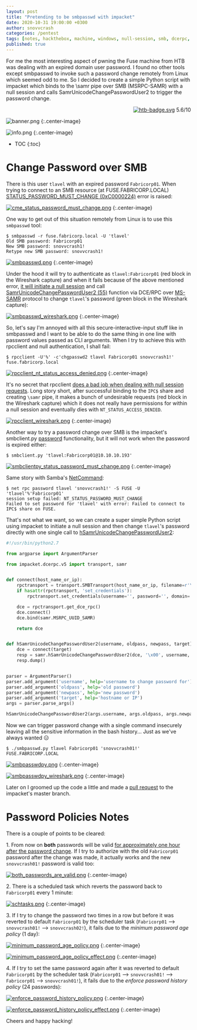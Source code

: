 ```yaml
---
layout: post
title: "Pretending to be smbpasswd with impacket"
date: 2020-10-31 19:00:00 +0300
author: snovvcrash
categories: /pentest
tags: [notes, hackthebox, machine, windows, null-session, smb, dcerpc, ms-samr, wireshark, smbpasswd, smbclient.py, rpcclient, chgpassworduser2, python, impacket, password-policies]
published: true
---
```


For me the most interesting aspect of pwning the Fuse machine from HTB was dealing with an expired domain user password. I found no other tools except smbpasswd to invoke such a password change remotely from Linux which seemed odd to me. So I decided to create a simple Python script with impacket which binds to the \samr pipe over SMB (MSRPC-SAMR) with a null session and calls SamrUnicodeChangePasswordUser2 to trigger the password change.

<!--cut-->

<p align="right">
	<a href="https://www.hackthebox.eu/home/machines/profile/256"><img src="https://img.shields.io/badge/%e2%98%90-Hack%20The%20Box-8ac53e?style=flat-square" alt="htb-badge.svg" /></a>
	<span class="score-medium">5.6/10</span>
</p>

![banner.png](/assets/images/htb/machines/fuse/banner.png)
{:.center-image}

![info.png](/assets/images/htb/machines/fuse/info.png)
{:.center-image}

* TOC
{:toc}

# Change Password over SMB

There is this user `tlavel` with an expired password `Fabricorp01`. When trying to connect to an SMB resource (at FUSE.FABRICORP.LOCAL) [STATUS_PASSWORD_MUST_CHANGE (0xC0000224)](https://docs.microsoft.com/en-us/openspecs/windows_protocols/ms-cifs/8f11e0f3-d545-46cc-97e6-f00569e3e1bc) error is raised:

[![cme_status_password_must_change.png](/assets/images/htb/machines/fuse/cme_status_password_must_change.png)](/assets/images/htb/machines/fuse/cme_status_password_must_change.png)
{:.center-image}

One way to get out of this situation remotely from Linux is to use this `smbpasswd` tool:

```
$ smbpasswd -r fuse.fabricorp.local -U 'tlavel'
Old SMB password: Fabricorp01
New SMB password: snovvcrash1!
Retype new SMB password: snovvcrash1!
```

[![smbpasswd.png](/assets/images/htb/machines/fuse/smbpasswd.png)](/assets/images/htb/machines/fuse/smbpasswd.png)
{:.center-image}

Under the hood it will try to authenticate as `tlavel:Fabricorp01` (red block in the Wireshark capture) and when it fails because of the above mentioned error, [it will initiate a null session](https://github.com/samba-team/samba/blob/08867de2efde05e4730b41a335d13f775e44e397/source3/libsmb/passchange.c#L113-L117) and call [SamrUnicodeChangePasswordUser2 (55)](https://docs.microsoft.com/en-us/openspecs/windows_protocols/ms-samr/acb3204a-da8b-478e-9139-1ea589edb880) function via DCE/RPC over [MS-SAMR](https://docs.microsoft.com/en-us/openspecs/windows_protocols/ms-samr/4df07fab-1bbc-452f-8e92-7853a3c7e380) protocol to change `tlavel`'s password (green block in the Wireshark capture):

[![smbpasswd_wireshark.png](/assets/images/htb/machines/fuse/smbpasswd_wireshark.png)](/assets/images/htb/machines/fuse/smbpasswd_wireshark.png)
{:.center-image}

So, let's say I'm annoyed with all this secure-interactive-input stuff like in smbpasswd and I want to be able to do the same thing in one line with password values passed as CLI arguments. When I try to achieve this with rpcclient and null authentication, I shall fail:

```
$ rpcclient -U'%' -c'chgpasswd2 tlavel Fabricorp01 snovvcrash1!' fuse.fabricorp.local
```

[![rpcclient_nt_status_access_denied.png](/assets/images/htb/machines/fuse/rpcclient_nt_status_access_denied.png)](/assets/images/htb/machines/fuse/rpcclient_nt_status_access_denied.png)
{:.center-image}

It's no secret that rpcclient [does a bad job when dealing with null session requests](https://sensepost.com/blog/2018/a-new-look-at-null-sessions-and-user-enumeration/). Long story short, after successful binding to the `IPC$` share and creating `\samr` pipe, it makes a bunch of undesirable requests (red block in the Wireshark capture) which it does not really have permissions for within a null session and eventually dies with `NT_STATUS_ACCESS_DENIED`.

[![rpcclient_wireshark.png](/assets/images/htb/machines/fuse/rpcclient_wireshark.png)](/assets/images/htb/machines/fuse/rpcclient_wireshark.png)
{:.center-image}

Another way to try a password change over SMB is the impacket's smbclient.py [password](https://github.com/SecureAuthCorp/impacket/blob/a1a8d470319c73eba729d9b51969e94d7621c4e2/impacket/examples/smbclient.py#L107) functionality, but it will not work when the password is expired either:

```
$ smbclient.py 'tlavel:Fabricorp01@10.10.10.193'
```

[![smbclientpy_status_password_must_change.png](/assets/images/htb/machines/fuse/smbclientpy_status_password_must_change.png)](/assets/images/htb/machines/fuse/smbclientpy_status_password_must_change.png)
{:.center-image}

Same story with Samba's [NetCommand](https://www.samba.org/samba/docs/old/Samba3-HOWTO/NetCommand.html):

```
$ net rpc password tlavel 'snovvcrash1!' -S FUSE -U 'tlavel'%'Fabricorp01'
session setup failed: NT_STATUS_PASSWORD_MUST_CHANGE
Failed to set password for 'tlavel' with error: Failed to connect to IPC$ share on FUSE.
```

That's not what we want, so we can create a super simple Python script using impacket to initiate a null session and then change `tlavel`'s password directly with one single call to [hSamrUnicodeChangePasswordUser2](https://github.com/SecureAuthCorp/impacket/blob/2126aa130c26af96301cc6ce00230d1c41ee6809/impacket/dcerpc/v5/samr.py#L2774):

```python
#!/usr/bin/python2.7

from argparse import ArgumentParser

from impacket.dcerpc.v5 import transport, samr


def connect(host_name_or_ip):
	rpctransport = transport.SMBTransport(host_name_or_ip, filename=r'\samr')
	if hasattr(rpctransport, 'set_credentials'):
		rpctransport.set_credentials(username='', password='', domain='', lmhash='', nthash='', aesKey='') # null session

	dce = rpctransport.get_dce_rpc()
	dce.connect()
	dce.bind(samr.MSRPC_UUID_SAMR)

	return dce


def hSamrUnicodeChangePasswordUser2(username, oldpass, newpass, target):
	dce = connect(target)
	resp = samr.hSamrUnicodeChangePasswordUser2(dce, '\x00', username, oldpass, newpass)
	resp.dump()


parser = ArgumentParser()
parser.add_argument('username', help='username to change password for')
parser.add_argument('oldpass', help='old password')
parser.add_argument('newpass', help='new password')
parser.add_argument('target', help='hostname or IP')
args = parser.parse_args()

hSamrUnicodeChangePasswordUser2(args.username, args.oldpass, args.newpass, args.target)
```

Now we can trigger password change with a single command insecurely leaving all the sensitive information in the bash history... Just as we've always wanted :expressionless:

```
$ ./smbpasswd.py tlavel Fabricorp01 'snovvcrash01!' FUSE.FABRICORP.LOCAL
```

[![smbpasswdpy.png](/assets/images/htb/machines/fuse/smbpasswdpy.png)](/assets/images/htb/machines/fuse/smbpasswdpy.png)
{:.center-image}

[![smbpasswdpy_wireshark.png](/assets/images/htb/machines/fuse/smbpasswdpy_wireshark.png)](/assets/images/htb/machines/fuse/smbpasswdpy_wireshark.png)
{:.center-image}

Later on I groomed up the code a little and made a [pull request](https://github.com/SecureAuthCorp/impacket/pull/918) to the impacket's master branch.

# Password Policies Notes

There is a couple of points to be cleared:

1\. From now on **both** passwords will be valid [for approximately one hour after the password change](https://www.ibm.com/support/knowledgecenter/SSPREK_9.0.6/com.ibm.isam.doc/wrp_config/reference/ref_pw_change_issue_ad_win.html). If I try to authorize with the old `Fabricorp01` password after the change was made, it actually works and the new `snovvcrash01!` password is valid too:

[![both_passwords_are_valid.png](/assets/images/htb/machines/fuse/both_passwords_are_valid.png)](/assets/images/htb/machines/fuse/both_passwords_are_valid.png)
{:.center-image}

2\. There is a scheduled task which reverts the password back to `Fabricorp01` every 1 minute:

[![schtasks.png](/assets/images/htb/machines/fuse/schtasks.png)](/assets/images/htb/machines/fuse/schtasks.png)
{:.center-image}

3\. If I try to change the password two times in a row but before it was reverted to default `Fabricorp01` by the scheduler task (`Fabricorp01` ⟶ `snovvcrash01!` ⟶ `snovvcrash02!`), it fails due to the *minimum password age policy* (1 day):

[![minimum_password_age_policy.png](/assets/images/htb/machines/fuse/minimum_password_age_policy.png)](/assets/images/htb/machines/fuse/minimum_password_age_policy.png)
{:.center-image}

[![minimum_password_age_policy_effect.png](/assets/images/htb/machines/fuse/minimum_password_age_policy_effect.png)](/assets/images/htb/machines/fuse/minimum_password_age_policy_effect.png)
{:.center-image}

4\. If I try to set the same password again after it was reverted to default `Fabricorp01` by the scheduler task (`Fabricorp01` ⟶ `snovvcrash01!` ⟶ `Fabricorp01` ⟶ `snovvcrash01!`), it fails due to the *enforce password history policy* (24 passwords):

[![enforce_password_history_policy.png](/assets/images/htb/machines/fuse/enforce_password_history_policy.png)](/assets/images/htb/machines/fuse/enforce_password_history_policy.png)
{:.center-image}

[![enforce_password_history_policy_effect.png](/assets/images/htb/machines/fuse/enforce_password_history_policy_effect.png)](/assets/images/htb/machines/fuse/enforce_password_history_policy_effect.png)
{:.center-image}

Cheers and happy hacking!
